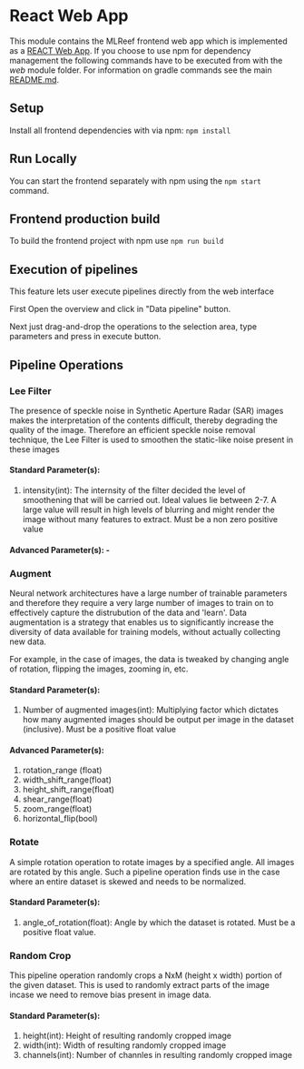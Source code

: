 React Web App
=============

This module contains the MLReef frontend web app which is implemented as a [REACT Web App](https://reactjs.org/
). If you choose to use npm for dependency management the following commands have to be executed from with the 
_web_ module folder. For information on gradle commands see the main [README.md](../README.md). 


## Setup
Install all frontend dependencies with via npm: `npm install`

## Run Locally
You can start the frontend separately with npm using the `npm start` command. 

## Frontend production build
To build the frontend project with npm use `npm run build`

## Execution of pipelines

This feature lets user execute pipelines directly from the web interface

First Open the overview and click in "Data pipeline" button.

Next just drag-and-drop the operations to the selection area, type parameters and press in execute button.

## Pipeline Operations

### Lee Filter

The presence of speckle noise in Synthetic Aperture Radar (SAR) images makes the interpretation of the contents difficult, thereby degrading the quality of the image. Therefore an efficient speckle noise removal technique, the Lee Filter is used to smoothen the static-like noise present in these images

#### Standard Parameter(s):
1. intensity(int): The internsity of the filter decided the level of smoothening that will be carried out. Ideal values lie between 2-7. A large value will result in high levels of blurring and might render the image without many features to extract. Must be a non zero positive value

#### Advanced Parameter(s): -

### Augment

Neural network architectures have a large number of trainable parameters and therefore they require a very large number of images to train on to effectively capture the distrubution of the data and 'learn'. Data augmentation is a strategy that enables us to significantly increase the diversity of data available for training models, without actually collecting new data. 

For example, in the case of images, the data is tweaked by changing angle of rotation, flipping the images, zooming in, etc.

#### Standard Parameter(s):  
1. Number of augmented images(int): Multiplying factor which dictates how many augmented images should be output per image in the dataset (inclusive). Must be a positive float value

#### Advanced Parameter(s):  

1. rotation_range (float)
2. width_shift_range(float)
3. height_shift_range(float)
4. shear_range(float)
5. zoom_range(float)
6. horizontal_flip(bool)


### Rotate

A simple rotation operation to rotate images by a specified angle. All images are rotated by this angle. Such a pipeline operation finds use in the case where an entire dataset is skewed and needs to be normalized.

#### Standard Parameter(s):  
1. angle_of_rotation(float): Angle by which the dataset is rotated.
Must be a positive float value. 

### Random Crop

This pipeline operation randomly crops a NxM (height x width) portion of the given dataset. This is used to randomly extract parts of the image incase we need to remove bias present in image data.

#### Standard Parameter(s):  
1. height(int): Height of resulting randomly cropped image
2. width(int): Width of resulting randomly cropped image
3. channels(int): Number of channles in resulting randomly cropped image
